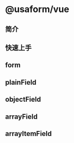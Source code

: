 # @usaform/vue



## 简介



## 快速上手





## form



## plainField



## objectField



## arrayField



## arrayItemField

